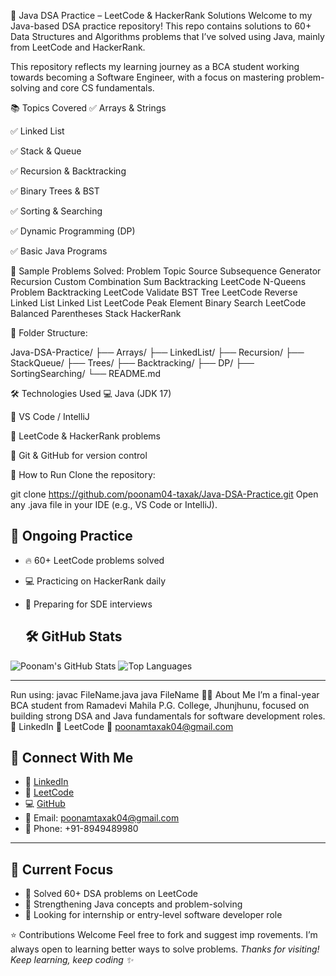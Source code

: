 📘 Java DSA Practice – LeetCode & HackerRank Solutions
Welcome to my Java-based DSA practice repository! This repo contains solutions to 60+ Data Structures and Algorithms problems that I’ve solved using Java, mainly from LeetCode and HackerRank.

This repository reflects my learning journey as a BCA student working towards becoming a Software Engineer, with a focus on mastering problem-solving and core CS fundamentals.

📚 Topics Covered
✅ Arrays & Strings

✅ Linked List

✅ Stack & Queue

✅ Recursion & Backtracking

✅ Binary Trees & BST

✅ Sorting & Searching

✅ Dynamic Programming (DP)

✅ Basic Java Programs

🧠 Sample Problems Solved:
Problem	Topic	Source
Subsequence Generator	Recursion	Custom
Combination Sum	Backtracking	LeetCode
N-Queens Problem	Backtracking	LeetCode
Validate BST	Tree	LeetCode
Reverse Linked List	Linked List	LeetCode
Peak Element	Binary Search	LeetCode
Balanced Parentheses	Stack	HackerRank

📁 Folder Structure:

Java-DSA-Practice/
├── Arrays/
├── LinkedList/
├── Recursion/
├── StackQueue/
├── Trees/
├── Backtracking/
├── DP/
├── SortingSearching/
└── README.md

🛠 Technologies Used
💻 Java (JDK 17)

🧪 VS Code / IntelliJ

📌 LeetCode & HackerRank problems

🔗 Git & GitHub for version control

🚀 How to Run
Clone the repository:

git clone https://github.com/poonam04-taxak/Java-DSA-Practice.git
Open any .java file in your IDE (e.g., VS Code or IntelliJ).

## 🚀 Ongoing Practice

- 🔥 60+ LeetCode problems solved
- 💻 Practicing on HackerRank daily
- 🌟 Preparing for SDE interviews

  ## 🛠 GitHub Stats

![Poonam's GitHub Stats](https://github-readme-stats.vercel.app/api?username=poonam04-taxak&show_icons=true&theme=tokyonight)
![Top Languages](https://github-readme-stats.vercel.app/api/top-langs/?username=poonam04-taxak&layout=compact&theme=tokyonight)

---

Run using:
javac FileName.java
java FileName
🙋‍♀️ About Me
I’m a final-year BCA student from Ramadevi Mahila P.G. College, Jhunjhunu, focused on building strong DSA and Java fundamentals for software development roles.
🔗 LinkedIn
🔗 LeetCode
📧 poonamtaxak04@gmail.com


## 🔗 Connect With Me

- 💼 [LinkedIn](https://www.linkedin.com/in/poonam-taxak-b69822366)
- 🧠 [LeetCode](https://leetcode.com/poonam_taxak/)
- 💻 [GitHub](https://github.com/poonam04-taxak)
- 📧 Email: poonamtaxak04@gmail.com
- 📱 Phone: +91-8949489980

---

## 🚀 Current Focus

- 📘 Solved 60+ DSA problems on LeetCode  
- 🧠 Strengthening Java concepts and problem-solving  
- 🎯 Looking for internship or entry-level software developer role  

⭐ Contributions Welcome
Feel free to fork and suggest imp rovements. I’m always open to learning better ways to solve problems.
*Thanks for visiting! Keep learning, keep coding ✨*













































